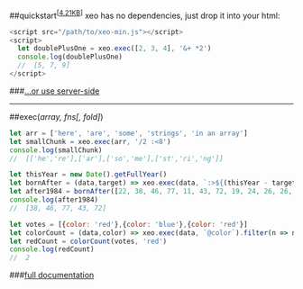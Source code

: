 ##quickstart<sup>[[4.21KB](https://github.com/spliced/xeo/blob/master/xeo-min.js)]</sup>
xeo has no dependencies, just drop it into your html:
```javascript
<script src="/path/to/xeo-min.js"></script>
<script>
  let doublePlusOne = xeo.exec([2, 3, 4], '&+ *2')
  console.log(doublePlusOne)
  //  [5, 7, 9]
</script>
```

###[...or use server-side](https://www.npmjs.com/package/xeo)
***

##exec(_array, fns[, fold]_)
```javascript
let arr = ['here', 'are', 'some', 'strings', 'in an array']
let smallChunk = xeo.exec(arr, '/2 :<8')
console.log(smallChunk)
//  [['he','re'],['ar'],['so','me'],['st','ri','ng']]
```

```javascript
let thisYear = new Date().getFullYear()
let bornAfter = (data,target) => xeo.exec(data, `:>${(thisYear - target)}`)
let after1984 = bornAfter([22, 38, 46, 77, 11, 43, 72, 19, 24, 26, 26, 22], 1984)
console.log(after1984)
//  [38, 46, 77, 43, 72]
```

```javascript
let votes = [{color: 'red'},{color: 'blue'},{color: 'red'}]
let colorCount = (data,color) => xeo.exec(data, `@color`).filter(n => n[0]===color).length
let redCount = colorCount(votes, 'red')
console.log(redCount)
//  2
```
###[full documentation](http://codepen.io/spliced/full/BQMMBX/)
